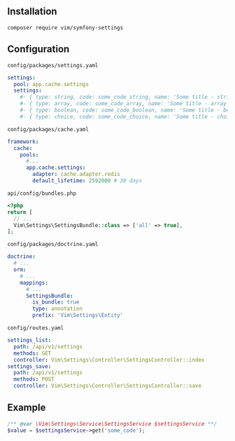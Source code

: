 ## Installation

```shell
composer require vim/symfony-settings
```

## Configuration

`config/packages/settings.yaml`
```yaml
settings:
  pool: app.cache.settings
  settings:
    #- { type: string, code: some_code_string, name: 'Some title - string or number', value: '' }
    #- { type: array, code: some_code_array, name: 'Some title - array', value: [] }
    #- { type: boolean, code: some_code_boolean, name: 'Some title - boolean', value: true }
    #- { type: choice, code: some_code_choice, name: 'Some title - choice', value: 1, choiceList: [1, 2, 3] }
```

`config/packages/cache.yaml`
```yaml
framework:
  cache:
    pools:
      #...
      app.cache.settings:
        adapter: cache.adapter.redis
        default_lifetime: 2592000 # 30 days
```

`api/config/bundles.php`
```PHP
<?php
return [
  // ...
  Vim\Settings\SettingsBundle::class => ['all' => true],
];
```

`config/packages/doctrine.yaml`
```yaml
doctrine:
  # ...
  orm:
    # ...
    mappings:
      # ...
      SettingsBundle:
        is_bundle: true
        type: annotation
        prefix: 'Vim\Settings\Entity'
```

`config/routes.yaml`
```yaml
settings_list:
  path: /api/v1/settings
  methods: GET
  controller: Vim\Settings\Controller\SettingsController::index
settings_save:
  path: /api/v1/settings
  methods: POST
  controller: Vim\Settings\Controller\SettingsController::save
```

## Example

```PHP
/** @var \Vim\Settings\Service\SettingsService $settingsService **/
$value = $settingsService->get('some_code');
```
